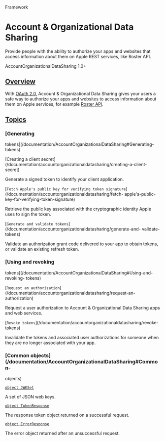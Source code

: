 Framework

# Account & Organizational Data Sharing

Provide people with the ability to authorize your apps and websites that
access information about them on Apple REST services, like Roster API.

AccountOrganizationalDataSharing 1.0+

## [Overview](/documentation/AccountOrganizationalDataSharing#Overview)

With [OAuth 2.0](https://datatracker.ietf.org/doc/html/rfc6749), Account &
Organizational Data Sharing gives your users a safe way to authorize your apps
and websites to access information about them on Apple services, for example
[Roster API](/documentation/RosterAPI).

## [Topics](/documentation/AccountOrganizationalDataSharing#topics)

### [Generating
tokens](/documentation/AccountOrganizationalDataSharing#Generating-tokens)

[Creating a client
secret](/documentation/accountorganizationaldatasharing/creating-a-client-
secret)

Generate a signed token to identify your client application.

[`Fetch Apple's public key for verifying token
signature`](/documentation/accountorganizationaldatasharing/fetch-
apple's-public-key-for-verifying-token-signature)

Retrieve the public key associated with the cryptographic identity Apple uses
to sign the token.

[`Generate and validate
tokens`](/documentation/accountorganizationaldatasharing/generate-and-
validate-tokens)

Validate an authorization grant code delivered to your app to obtain tokens,
or validate an existing refresh token.

### [Using and revoking
tokens](/documentation/AccountOrganizationalDataSharing#Using-and-revoking-
tokens)

[`Request an
authorization`](/documentation/accountorganizationaldatasharing/request-an-
authorization)

Request a user authorization to Account & Organizational Data Sharing apps and
web services.

[`Revoke tokens`](/documentation/accountorganizationaldatasharing/revoke-
tokens)

Invalidate the tokens and associated user authorizations for someone when they
are no longer associated with your app.

### [Common objects](/documentation/AccountOrganizationalDataSharing#Common-
objects)

[`object JWKSet`](/documentation/accountorganizationaldatasharing/jwkset)

A set of JSON web keys.

[`object
TokenResponse`](/documentation/accountorganizationaldatasharing/tokenresponse)

The response token object returned on a successful request.

[`object
ErrorResponse`](/documentation/accountorganizationaldatasharing/errorresponse)

The error object returned after an unsuccessful request.

